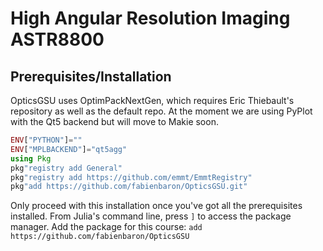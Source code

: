# High Angular Resolution Imaging ASTR8800

## Prerequisites/Installation

OpticsGSU uses OptimPackNextGen, which requires Eric Thiebault's repository as well as the default repo.
At the moment we are using PyPlot with the Qt5 backend but will move to Makie soon.

```julia
ENV["PYTHON"]=""
ENV["MPLBACKEND"]="qt5agg"
using Pkg
pkg"registry add General"
pkg"registry add https://github.com/emmt/EmmtRegistry"
pkg"add https://github.com/fabienbaron/OpticsGSU.git"
```

Only proceed with this installation once you've got all the prerequisites installed.
From Julia's command line, press ```]``` to access the package manager.
Add the package for this course: ```add https://github.com/fabienbaron/OpticsGSU```

